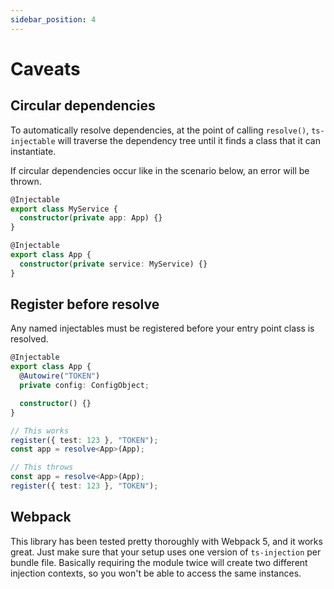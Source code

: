 ```yaml
---
sidebar_position: 4
---
```


# Caveats

## Circular dependencies

To automatically resolve dependencies, at the point of calling `resolve()`, `ts-injectable` will
traverse the dependency tree until it finds a class that it can instantiate.

If circular dependencies occur like in the scenario below, an error will be thrown.

```typescript
@Injectable
export class MyService {
  constructor(private app: App) {}
}

@Injectable
export class App {
  constructor(private service: MyService) {}
}
```

## Register before resolve

Any named injectables must be registered before your entry point class is resolved.

```typescript
@Injectable
export class App {
  @Autowire("TOKEN")
  private config: ConfigObject;

  constructor() {}
}

// This works
register({ test: 123 }, "TOKEN");
const app = resolve<App>(App);

// This throws
const app = resolve<App>(App);
register({ test: 123 }, "TOKEN");
```

## Webpack

This library has been tested pretty thoroughly with Webpack 5, and it works great. Just make
sure that your setup uses one version of `ts-injection` per bundle file. Basically requiring the
module twice will create two different injection contexts, so you won't be able to access the same
instances.
